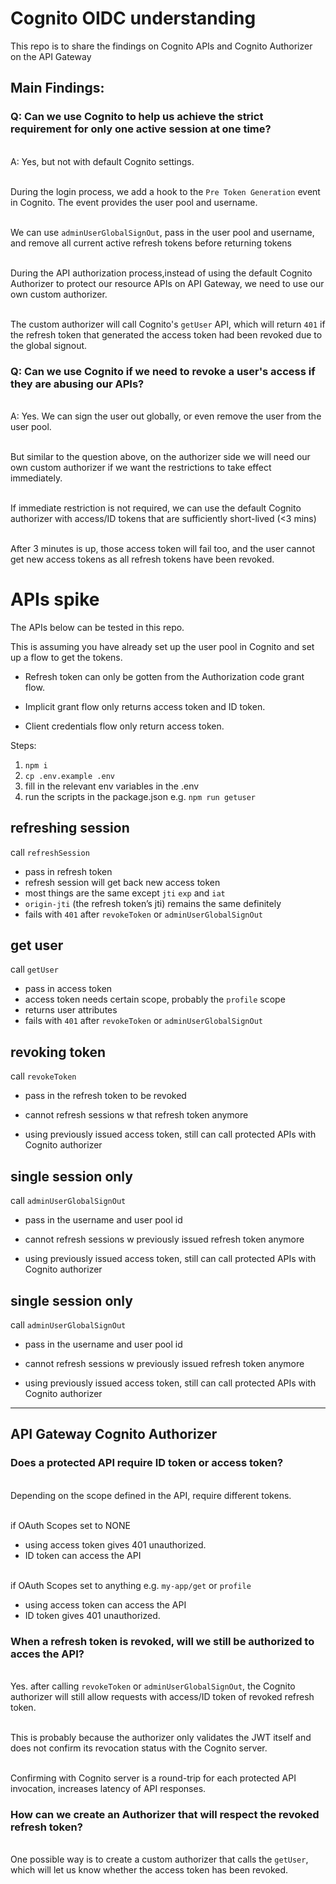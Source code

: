 # Cognito OIDC understanding

This repo is to share the findings on Cognito APIs and Cognito Authorizer on the API Gateway

## Main Findings:

### Q: Can we use Cognito to help us achieve the strict requirement for only one active session at one time?

\
A: Yes, but not with default Cognito settings.

\
During the login process, we add a hook to the `Pre Token Generation` event in Cognito. The event provides the user pool and username.

\
We can use `adminUserGlobalSignOut`, pass in the user pool and username, and remove all current active refresh tokens before returning tokens

\
During the API authorization process,instead of using the default Cognito Authorizer to protect our resource APIs on API Gateway, we need to use our own custom authorizer.

\
The custom authorizer will call Cognito's `getUser` API, which will return `401` if the refresh token that generated the access token had been revoked due to the global signout.

### Q: Can we use Cognito if we need to revoke a user's access if they are abusing our APIs?

\
A: Yes. We can sign the user out globally, or even remove the user from the user pool.

\
But similar to the question above, on the authorizer side we will need our own custom authorizer if we want the restrictions to take effect immediately.

\
If immediate restriction is not required, we can use the default Cognito authorizer with access/ID tokens that are sufficiently short-lived (<3 mins)

\
After 3 minutes is up, those access token will fail too, and the user cannot get new access tokens as all refresh tokens have been revoked.

# APIs spike

The APIs below can be tested in this repo.

This is assuming you have already set up the user pool in Cognito and set up a flow to get the tokens.

- Refresh token can only be gotten from the Authorization code grant flow.

- Implicit grant flow only returns access token and ID token.

- Client credentials flow only return access token.

Steps:

1. `npm i`
2. `cp .env.example .env`
3. fill in the relevant env variables in the .env
4. run the scripts in the package.json e.g. `npm run getuser`

## refreshing session

call `refreshSession`

- pass in refresh token
- refresh session will get back new access token
- most things are the same except `jti` `exp` and `iat`
- `origin-jti` (the refresh token’s jti) remains the same definitely
- fails with `401` after `revokeToken` or `adminUserGlobalSignOut`

## get user

call `getUser`

- pass in access token
- access token needs certain scope, probably the `profile` scope
- returns user attributes
- fails with `401` after `revokeToken` or `adminUserGlobalSignOut`

## revoking token

call `revokeToken`

- pass in the refresh token to be revoked

- cannot refresh sessions w that refresh token anymore

- using previously issued access token, still can call protected APIs
  with Cognito authorizer

## single session only

call `adminUserGlobalSignOut`

- pass in the username and user pool id

- cannot refresh sessions w previously issued refresh token anymore

- using previously issued access token, still can call protected APIs
  with Cognito authorizer

## single session only

call `adminUserGlobalSignOut`

- pass in the username and user pool id

- cannot refresh sessions w previously issued refresh token anymore

- using previously issued access token, still can call protected APIs
  with Cognito authorizer

---

## API Gateway Cognito Authorizer

### Does a protected API require ID token or access token?

\
Depending on the scope defined in the API, require different tokens.

\
if OAuth Scopes set to NONE

- using access token gives 401 unauthorized.
- ID token can access the API

\
if OAuth Scopes set to anything e.g. `my-app/get` or `profile`

- using access token can access the API
- ID token gives 401 unauthorized.

### When a refresh token is revoked, will we still be authorized to acces the API?

\
Yes. after calling `revokeToken` or `adminUserGlobalSignOut`, the Cognito authorizer will still allow requests with access/ID token of revoked refresh token.

\
This is probably because the authorizer only validates the JWT itself and does not confirm its revocation status with the Cognito server.

\
Confirming with Cognito server is a round-trip for each protected API invocation, increases latency of API responses.

### How can we create an Authorizer that will respect the revoked refresh token?

\
One possible way is to create a custom authorizer that calls the `getUser`, which will let us know whether the access token has been revoked.
